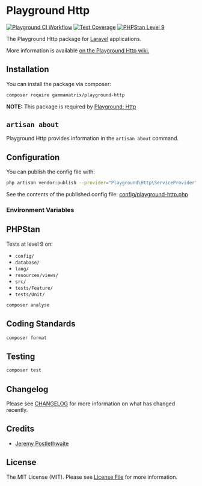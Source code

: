 # Playground Http

[![Playground CI Workflow](https://github.com/gammamatrix/playground-http/actions/workflows/ci.yml/badge.svg?branch=develop)](https://raw.githubusercontent.com/gammamatrix/playground-http/testing/develop/testdox.txt)
[![Test Coverage](https://raw.githubusercontent.com/gammamatrix/playground-http/testing/develop/coverage.svg)](tests)
[![PHPStan Level 9](https://img.shields.io/badge/PHPStan-level%209-brightgreen)](.github/workflows/ci.yml#L120)

The Playground Http package for [Laravel](https://laravel.com/docs/10.x) applications.

More information is available [on the Playground Http wiki.](https://github.com/gammamatrix/playground-http/wiki)

## Installation

You can install the package via composer:

```bash
composer require gammamatrix/playground-http
```

**NOTE:** This package is required by [Playground: Http](https://github.com/gammamatrix/playground-login-blade)

## `artisan about`

Playground Http provides information in the `artisan about` command.

<!-- <img src="resources/docs/artisan-about-playground-http.png" alt="screenshot of artisan about command with Playground Http."> -->


## Configuration

You can publish the config file with:
```bash
php artisan vendor:publish --provider="Playground\Http\ServiceProvider" --tag="playground-config"
```

See the contents of the published config file: [config/playground-http.php](config/playground-http.php)

### Environment Variables



## PHPStan

Tests at level 9 on:
- `config/`
- `database/`
- `lang/`
- `resources/views/`
- `src/`
- `tests/Feature/`
- `tests/Unit/`

```sh
composer analyse
```

## Coding Standards

```sh
composer format
```

## Testing

```sh
composer test
```

## Changelog

Please see [CHANGELOG](CHANGELOG.md) for more information on what has changed recently.

## Credits

- [Jeremy Postlethwaite](https://github.com/gammamatrix)

## License

The MIT License (MIT). Please see [License File](LICENSE.md) for more information.
